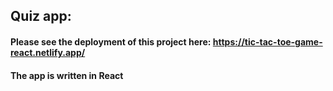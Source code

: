 ## Quiz app:
#### Please see the deployment of this project here: https://tic-tac-toe-game-react.netlify.app/
#### The app is written in React
